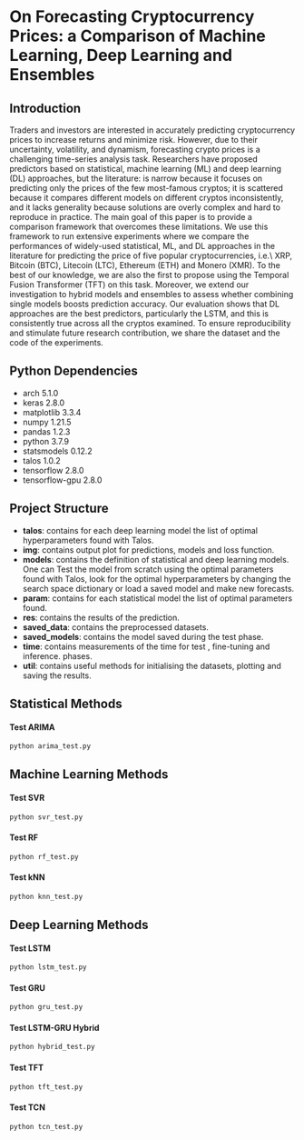 # On Forecasting Cryptocurrency Prices: a Comparison of Machine Learning, Deep Learning and Ensembles

## Introduction

Traders and investors are interested in accurately predicting cryptocurrency prices to increase returns and minimize risk. However, due to their uncertainty, volatility, and dynamism, forecasting crypto prices is a challenging time-series analysis task. Researchers have proposed predictors based on statistical, machine learning (ML) and deep learning (DL) approaches, but the literature: is narrow because it focuses on predicting only the prices of the few most-famous cryptos; it is scattered because it compares different models on different cryptos inconsistently, and it lacks generality because solutions are overly complex and hard to reproduce in practice. The main goal of this paper is to provide a comparison framework that overcomes these limitations. We use this framework to run extensive experiments where we compare the performances of widely-used statistical, ML, and DL approaches in the literature for predicting the price of five popular cryptocurrencies, i.e.\ XRP, Bitcoin (BTC), Litecoin (LTC), Ethereum (ETH) and Monero (XMR). To the best of our knowledge, we are also the first to propose using the Temporal Fusion Transformer (TFT) on this task. Moreover, we extend our investigation to hybrid models and ensembles to assess whether combining single models boosts prediction accuracy. Our evaluation shows that DL approaches are the best predictors, particularly the LSTM, and this is consistently true across all the cryptos examined. To ensure reproducibility and stimulate future research contribution, we share the dataset and the code of the experiments.

## Python Dependencies
* arch                      5.1.0
* keras                     2.8.0
* matplotlib                3.3.4
* numpy                     1.21.5
* pandas                    1.2.3
* python                    3.7.9
* statsmodels               0.12.2
* talos                     1.0.2 
* tensorflow                2.8.0
* tensorflow-gpu            2.8.0


## Project Structure
* **talos**: contains for each deep learning model the list of optimal hyperparameters found with Talos.
* **img**: contains output plot for predictions, models and loss function.
* **models**: contains the definition of statistical and deep learning models. One can Test the model from scratch using the optimal parameters found with Talos, look for the optimal hyperparameters by changing the search space dictionary or load a saved model and make new forecasts.
* **param**: contains for each statistical model the list of optimal parameters found.
* **res**: contains the results of the prediction.
* **saved_data**: contains the preprocessed datasets.
* **saved_models**: contains the model saved during the test  phase.
* **time**: contains measurements of the time for test , fine-tuning and inference. phases.
* **util**: contains useful methods for initialising the datasets, plotting and saving the results.

## Statistical Methods

#### Test ARIMA

```bash
python arima_test.py
```

## Machine Learning Methods
#### Test SVR

```bash
python svr_test.py
```
#### Test RF

```bash
python rf_test.py
```
#### Test kNN

```bash
python knn_test.py
```
## Deep Learning Methods

#### Test LSTM

```bash
python lstm_test.py
```
#### Test GRU

```bash
python gru_test.py
```

#### Test LSTM-GRU Hybrid

```bash
python hybrid_test.py
```

#### Test TFT

```bash
python tft_test.py
```

#### Test TCN

```bash
python tcn_test.py
```



